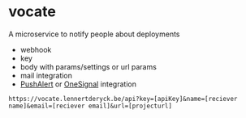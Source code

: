 # vocate
A microservice to notify people about deployments

- webhook
- key
- body with params/settings or url params
- mail integration
- [PushAlert](https://pushalert.co/pricing) or [OneSignal](https://pushalert.co/pricing) integration

```
https://vocate.lennertderyck.be/api?key=[apiKey]&name=[reciever name]&email=[reciever email]&url=[projecturl]
```
